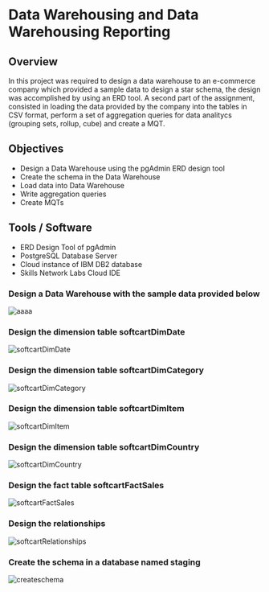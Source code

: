 # Data Warehousing and Data Warehousing Reporting

## Overview

In this project was required to design a data warehouse to an e-commerce company which provided a sample data to design a star schema, the design was accomplished by using an ERD tool. A second part of the assignment, consisted in loading the data provided by the company into the tables in CSV format, perform a set of aggregation queries for data analitycs (grouping sets, rollup, cube) and create a MQT.

## Objectives

- Design a Data Warehouse using the pgAdmin ERD design tool
- Create the schema in the Data Warehouse
- Load data into Data Warehouse
- Write aggregation queries
- Create MQTs

## Tools / Software

- ERD Design Tool of pgAdmin
- PostgreSQL Database Server
- Cloud instance of IBM DB2 database
- Skills Network Labs Cloud IDE

### Design a Data Warehouse with the sample data provided below
![aaaa](https://user-images.githubusercontent.com/95388763/162710885-458ed358-f3f7-479d-bcab-4e7bf9146c71.png)

### Design the dimension table softcartDimDate
![softcartDimDate](https://user-images.githubusercontent.com/95388763/162711168-37cfffa6-16ed-4152-8797-3fcdd4e251a9.png)

### Design the dimension table softcartDimCategory
![softcartDimCategory](https://user-images.githubusercontent.com/95388763/162711229-66db9f80-f848-4ccc-be3c-4efa40f60071.png)

### Design the dimension table softcartDimItem
![softcartDimItem](https://user-images.githubusercontent.com/95388763/162711294-4ecf0e7d-8920-469b-9c73-51183d77871a.png)

### Design the dimension table softcartDimCountry
![softcartDimCountry](https://user-images.githubusercontent.com/95388763/162711356-56c10f3d-91d0-4a3e-bdff-5bd113f68e36.png)

### Design the fact table softcartFactSales
![softcartFactSales](https://user-images.githubusercontent.com/95388763/162711507-6b393307-ffa7-4eb7-8950-e12c414da98d.png)

### Design the relationships
![softcartRelationships](https://user-images.githubusercontent.com/95388763/162711600-3d2cc628-9144-4326-8aef-bb3d9e5dd94d.png)

### Create the schema in a database named staging
![createschema](https://user-images.githubusercontent.com/95388763/162711811-4fd1b70f-4f34-44a8-b68a-1cb45ab99d87.png)

### 
